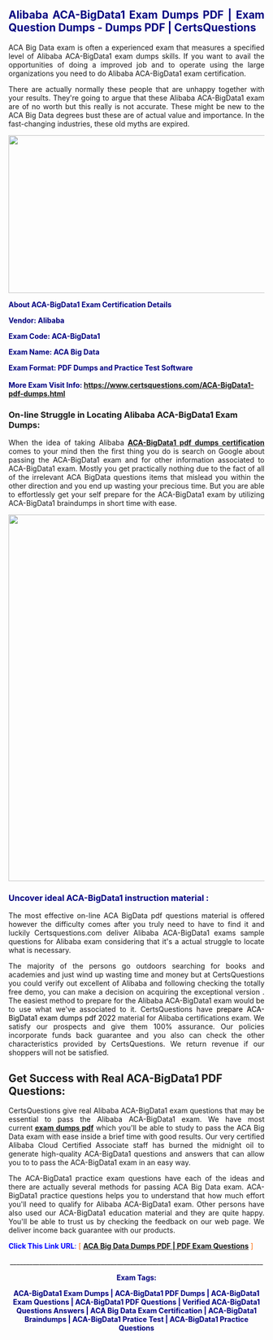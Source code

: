 <h2 style="text-align: justify;"><span style="color: #000080;">Alibaba ACA-BigData1 Exam Dumps PDF | Exam Question Dumps - Dumps PDF | CertsQuestions</span></h2>
<p style="text-align: justify;">ACA Big Data exam is often a experienced exam that measures a specified level of Alibaba  ACA-BigData1 exam dumps skills. If you want to avail the opportunities of doing a improved job and to operate using the large organizations you need to do Alibaba ACA-BigData1 exam certification.</p>
<p style="text-align: justify;">There are actually normally these people that are unhappy together with your results. They're going to argue that these Alibaba  ACA-BigData1 exam are of no worth but this really is not accurate. These might be new to the ACA Big Data degrees bust these are of actual value and importance. In the fast-changing industries, these old myths are expired.</p>
<p><img style="display: block; margin-left: auto; margin-right: auto;" src="https://i.imgur.com/eaP4ae9.png" width="840" height="310" /></p>
<p><span style="color: #000080;"><strong>About ACA-BigData1 Exam Certification Details</strong></span></p>
<p><span style="color: #000080;"><strong>Vendor: Alibaba<br /></strong></span></p>
<p><span style="color: #000080;"><strong>Exam Code: ACA-BigData1</strong></span></p>
<p><span style="color: #000080;"><strong>Exam Name: ACA Big Data</strong></span></p>
<p><span style="color: #000080;"><strong>Exam Format: PDF Dumps and Practice Test Software<br /><br />More Exam Visit Info: <span style="color: #ff6600;"><a href="https://www.certsquestions.com/ACA-BigData1-pdf-dumps.html">https://www.certsquestions.com/ACA-BigData1-pdf-dumps.html</a></span></strong></span></p>
<h3>On-line Struggle in Locating Alibaba ACA-BigData1 Exam Dumps:</h3>
<p style="text-align: justify;">When the idea of taking Alibaba <a href="https://www.certsquestions.com/ACA-BigData1-pdf-dumps.html"><strong> ACA-BigData1 pdf dumps certification</strong></a> comes to your mind then the first thing you do is search on Google about passing the ACA-BigData1 exam and for other information associated to ACA-BigData1 exam. Mostly you get practically nothing due to the fact of all of the irrelevant ACA BigData questions items that mislead you within the other direction and you end up wasting your precious time. But you are able to effortlessly get your self prepare for the ACA-BigData1 exam by utilizing ACA-BigData1 braindumps in short time with ease.</p>
<p><a href="https://www.certsquestions.com/ACA-BigData1-pdf-dumps.html"><img style="display: block; margin-left: auto; margin-right: auto;" src="https://i.imgur.com/pxhoKQ2.png" width="720" /></a></p>
<h3><span style="color: #000080;">Uncover ideal  ACA-BigData1 instruction material :</span></h3>
<p style="text-align: justify;">The most effective on-line ACA BigData pdf questions material is offered however the difficulty comes after you truly need to have to find it and luckily Certsquestions.com deliver Alibaba ACA-BigData1 exams sample questions for Alibaba  exam considering that it's a actual struggle to locate what is necessary.</p>
<p style="text-align: justify;">The majority of the persons go outdoors searching for books and academies and just wind up wasting time and money but at CertsQuestions you could verify out excellent of Alibaba  and following checking the totally free demo, you can make a decision on acquiring the exceptional version . The easiest method to prepare for the Alibaba ACA-BigData1 exam would be to use what we've associated to it. CertsQuestions have <span style="color: #000000;">prepare ACA-BigData1 exam dumps pdf 2022</span> material for Alibaba certifications exam. We satisfy our prospects and give them 100% assurance. Our policies incorporate funds back guarantee and you also can check the other characteristics provided by CertsQuestions. We return revenue if our shoppers will not be satisfied.</p>
<h2>Get Success with Real ACA-BigData1 PDF Questions:</h2>
<p style="text-align: justify;">CertsQuestions give real Alibaba ACA-BigData1 exam questions that may be essential to pass the Alibaba  ACA-BigData1 exam. We have most current<strong>&nbsp;<a href="https://www.certsquestions.com/">exam dumps pdf</a></strong>&nbsp;which you'll be able to study to pass the ACA Big Data exam with ease inside a brief time with good results. Our very certified Alibaba Cloud Certified Associate staff has burned the midnight oil to generate high-quality ACA-BigData1 questions and answers that can allow you to to pass the ACA-BigData1 exam in an easy way.</p>
<p style="text-align: justify;">The ACA-BigData1 practice exam questions have each of the ideas and there are actually several methods for passing ACA Big Data exam. ACA-BigData1 practice questions helps you to understand that how much effort you'll need to qualify for Alibaba  ACA-BigData1 exam. Other persons have also used our ACA-BigData1 education material and they are quite happy. You'll be able to trust us by checking the feedback on our web page. We deliver income back guarantee with our products.</p>
<p style="text-align: justify;"><span style="color: #0000ff;"><strong>Click This Link URL</strong>:</span> <span style="color: #ff6600;">[ <strong><a href="https://www.certsquestions.com/alibaba-cloud-certified-associate-certification.html">ACA Big Data Dumps PDF | PDF Exam Questions</a></strong> ]</span></p>
<p style="text-align: center;">______________________________________________________________________________</p>
<p style="text-align: center;"><span style="color: #000080;"><strong>Exam Tags:</strong></span></p>
<p style="text-align: center;"><span style="color: #000080;"><strong>ACA-BigData1 Exam Dumps | ACA-BigData1 PDF Dumps | ACA-BigData1 Exam Questions | ACA-BigData1 PDF Questions | Verified ACA-BigData1 Questions Answers | ACA Big Data Exam Certification | ACA-BigData1 Braindumps | ACA-BigData1 Pratice Test | ACA-BigData1 Practice Questions</strong></span></p>
